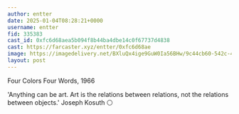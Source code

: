 ```yaml
---
author: entter
date: 2025-01-04T08:28:21+0000
username: entter
fid: 335383
cast_id: 0xfc6d68aea5b094f8b44ba4dbe14c0f67737d4838
cast: https://farcaster.xyz/entter/0xfc6d68ae
image: https://imagedelivery.net/BXluQx4ige9GuW0Ia56BHw/9c44cb60-542c-4ec5-faf9-9cc003561400/original
layout: post
---
```


Four Colors Four Words, 1966

'Anything can be art. Art is the relations between relations, not the relations between objects.' Joseph Kosuth
⚪️

<img src='https://imagedelivery.net/BXluQx4ige9GuW0Ia56BHw/9c44cb60-542c-4ec5-faf9-9cc003561400/original' alt='' referrerpolicy='no-referrer'/>
